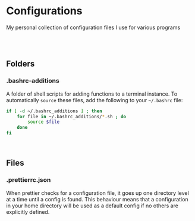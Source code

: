 # Configurations

My personal collection of configuration files I use for various programs

<br><br>

## Folders

### .bashrc-additions

A folder of shell scripts for adding functions to a terminal instance. To automatically `source` these files, add the following to your `~/.bashrc` file:

```bash
if [ -d ~/.bashrc_additions ] ; then
	for file in ~/.bashrc_additions/*.sh ; do
		source $file
	done
fi
```

<br>

## Files

### .prettierrc.json

When prettier checks for a configuration file, it goes up one directory level at a time until a config is found. This behaviour means that a configuration in your home directory will be used as a default config if no others are explicitly defined.
